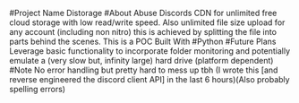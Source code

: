 #Project Name
Distorage
#About 
Abuse Discords CDN for unlimited free cloud storage with low read/write speed. Also unlimited file size upload for any account (including non nitro) this is achieved by splitting the file into parts behind the scenes. This is a POC
Built With 
#Python
#Future Plans 
Leverage basic functionality to incorporate folder monitoring and potentially emulate a (very slow but, infinity large) hard drive (platform dependent) 
#Note
No error handling but pretty hard to mess up tbh (I wrote this [and reverse engineered the discord client API] in the last 6 hours)(Also probably spelling errors) 

